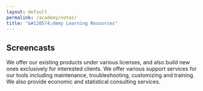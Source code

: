 ```yaml
---
layout: default
permalink: /academy/notes/
title: "&#120574;demy Learning Resources"
---
```


<!------------------
	NAVBOX
<section id="materials">
<div class="container">
  <div class="section-header">
    <h2>Materials</h2>
    <p></p>
  </div>

  <div class="row">

   <div class="col-lg-3">
   <div class="box wow">
   <a href="/academy/videos#materials">
   <div class="icon">
  	 <img class="rounded" src="/assets/img/academy/videos.jpg"/>
   	 <h4 class="title">Video Materials</h4>
   </div>
   </a>
   </div>
   </div>

   <div class="col-lg-3">
   <div class="box wow">
   <div class="icon">
  	 <img class="rounded" src="/assets/img/academy/lectures.png"/>
   	 <h4 class="title">Lecture Notes</h4>
   </div>
   </div>
   </div>

   <div class="col-lg-3">
   <div class="box wow" data-wow-delay="0.2s">
   <a href="/academy/cases#materials">
   <div class="icon">
  	 <img class="rounded" src="/assets/img/academy/cases.png"/>
   	 <h4 class="title">Case Studies</h4>
   </div>
   </a>
   </div>
   </div>

   <div class="col-lg-3">
   <div class="box wow" data-wow-delay="0.2s">
   <a href="/academy/codes#materials">
   <div class="icon">
  	 <img class="rounded" src="/assets/img/academy/codes.jpg"/>
   	 <h4 class="title">Codes</h4>
   </div>
   </a>
   </div>
   </div>

  </div>

</div>
</section>

------------------->

<!------------------
    ARTICLES
------------------->

<section id="screencast" class="wow fadeInUp">
	<div class="container">
		<div class="section-header">
			<h2>Screencasts</h2>
			<p>We offer our existing products under various licenses, and also build new ones exclusively for interested clients. We offer various support services for our tools including maintenance, troubleshooting, customizing and training. We also provide economic and statistical consulting services.</p>
		</div>
	</div>
</section>

